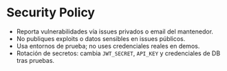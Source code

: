Security Policy
===============

- Reporta vulnerabilidades vía issues privados o email del mantenedor.
- No publiques exploits o datos sensibles en issues públicos.
- Usa entornos de prueba; no uses credenciales reales en demos.
- Rotación de secretos: cambia `JWT_SECRET`, `API_KEY` y credenciales de DB tras pruebas.
